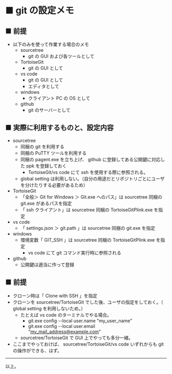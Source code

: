 # ■ git の設定メモ

## ■ 前提
* 以下のみを使って作業する場合のメモ
	* sourcetree
		* git の GUI および各ツールとして
	* TortoiseGit
		* git の GUI として
	* vs code
		* git の GUI として
		* エディタとして
	* windows
		* クライアント PC の OS として
	* github
		* git のサーバーとして

## ■ 実際に利用するものと、設定内容
* sourcetree
	* 同梱の git を利用する
	* 同梱の PuTTY ツールを利用する
	* 同梱の pagent.exe を立ち上げ、 github に登録してある公開鍵に対応した ppk を登録しておく
		* TortoiseGit/vs code にて ssh を使用する際に参照される。
	* global setting は利用しない。（自分の用途だとリポジトリごとにユーザを分けたりする必要があるため）
* TortoiseGit
	* 「全般＞ Git for Windows ＞ Git.exe へのパス」は sourcetree 同梱の git.exe があるパスを指定
	* 「 ssh クライアント」は sourcetree 同梱の TortoiseGitPlink.exe を指定
* vs code
	* 「 settings.json ＞ git.path 」は sourcetree 同梱の git.exe を指定
* windows
	* 環境変数「 GIT_SSH 」は sourcetree 同梱の TortoiseGitPlink.exe を指定
		* vs code にて git コマンド実行時に参照される
* github
	* 公開鍵は適当に作って登録

## ■ 前提
* クローン時は「 Clone with SSH 」を指定
* クローンを sourcetree/TortoiseGit でした後、ユーザの指定をしておく。（ global setting を利用しないため。）
	* たとえば vs code のターミナルでやる場合。
		* git.exe config --local user.name "my_user_name"
		* git.exe config --local user.email "my_mail_address@example.com"
	* sourcetree/TortoiseGit で GUI 上でやっても多分一緒。
* ここまでやっておけば、 sourcetree/TortoiseGit/vs code いずれからも git の操作ができる、はず。

----
以上。
